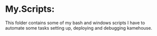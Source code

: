 # My.Scripts:

This folder contains some of my bash and windows scripts I have to automate some tasks setting up, deploying and debugging kamehouse.